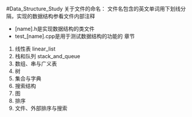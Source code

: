 #Data_Structure_Study
关于文件的命名：
文件名包含的英文单词用下划线分隔，实现的数据结构参看文件内部注释
- [name].h是实现数据结构的类文件
- test_[name].cpp是用于测试数据结构的功能的
章节
1. 线性表 linear_list
2. 栈和队列 stack_and_queue
3. 数组、串与广义表
4. 树
5. 集合与字典
6. 搜索结构
7. 图
8. 排序
9. 文件、外部排序与搜索
